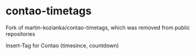 contao-timetags
===============
Fork of martin-kozianka/contao-timetags, which was removed from public repositories

Insert-Tag for Contao (timesince, countdown)

